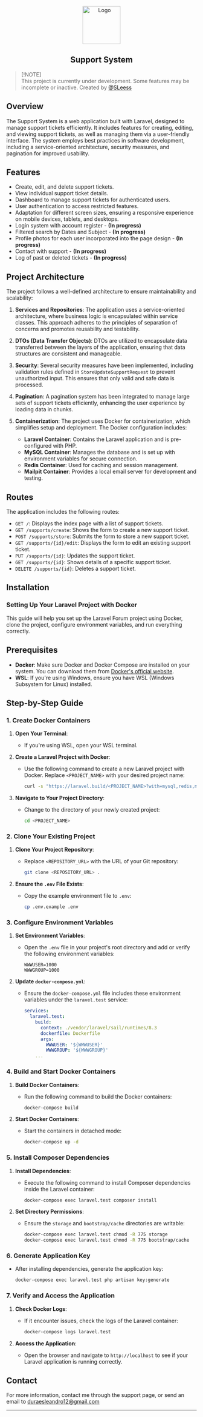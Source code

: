<p align="center">
 <img width="100px" src="public/img/logo.svg" align="center" alt="Logo" />
 <h2 align="center">Support System</h2>

> [!NOTE]\
> This project is currently under development. Some features may be incomplete or inactive.
> Created by [@SLeess](https://github.com/SLeess)
</p>

## Overview

The Support System is a web application built with Laravel, designed to manage support tickets efficiently. It includes features for creating, editing, and viewing support tickets, as well as managing them via a user-friendly interface. The system employs best practices in software development, including a service-oriented architecture, security measures, and pagination for improved usability.

## Features

- Create, edit, and delete support tickets.
- View individual support ticket details.
- Dashboard to manage support tickets for authenticated users.
- User authentication to access restricted features.
- Adaptation for different screen sizes, ensuring a responsive experience on mobile devices, tablets, and desktops.
- Login system with account register - **(In progress)**
- Filtered search by Dates and Subject - **(In progress)**
- Profile photos for each user incorporated into the page design - **(In progress)**
- Contact with support - **(In progress)**
- Log of past or deleted tickets - **(In progress)**

## Project Architecture

The project follows a well-defined architecture to ensure maintainability and scalability:

1. **Services and Repositories**: The application uses a service-oriented architecture, where business logic is encapsulated within service classes. This approach adheres to the principles of separation of concerns and promotes reusability and testability.

2. **DTOs (Data Transfer Objects)**: DTOs are utilized to encapsulate data transferred between the layers of the application, ensuring that data structures are consistent and manageable.

3. **Security**: Several security measures have been implemented, including validation rules defined in `StoreUpdateSupportRequest` to prevent unauthorized input. This ensures that only valid and safe data is processed.

4. **Pagination**: A pagination system has been integrated to manage large sets of support tickets efficiently, enhancing the user experience by loading data in chunks.

5. **Containerization**: The project uses Docker for containerization, which simplifies setup and deployment. The Docker configuration includes:
   - **Laravel Container**: Contains the Laravel application and is pre-configured with PHP.
   - **MySQL Container**: Manages the database and is set up with environment variables for secure connection.
   - **Redis Container**: Used for caching and session management.
   - **Mailpit Container**: Provides a local email server for development and testing.

## Routes

The application includes the following routes:

- `GET /`: Displays the index page with a list of support tickets.
- `GET /supports/create`: Shows the form to create a new support ticket.
- `POST /supports/store`: Submits the form to store a new support ticket.
- `GET /supports/{id}/edit`: Displays the form to edit an existing support ticket.
- `PUT /supports/{id}`: Updates the support ticket.
- `GET /supports/{id}`: Shows details of a specific support ticket.
- `DELETE /supports/{id}`: Deletes a support ticket.

## Installation
### Setting Up Your Laravel Project with Docker

This guide will help you set up the Laravel Forum project using Docker, clone the project, configure environment variables, and run everything correctly.

## Prerequisites

- **Docker**: Make sure Docker and Docker Compose are installed on your system. You can download them from [Docker's official website](https://www.docker.com/get-started).
- **WSL**: If you're using Windows, ensure you have WSL (Windows Subsystem for Linux) installed.

## Step-by-Step Guide

### 1. **Create Docker Containers**

1. **Open Your Terminal**:
   - If you're using WSL, open your WSL terminal.

2. **Create a Laravel Project with Docker**:
   - Use the following command to create a new Laravel project with Docker. Replace `<PROJECT_NAME>` with your desired project name:
     ```bash
     curl -s "https://laravel.build/<PROJECT_NAME>?with=mysql,redis,mailpit" | bash
     ```

3. **Navigate to Your Project Directory**:
   - Change to the directory of your newly created project:
     ```bash
     cd <PROJECT_NAME>
     ```

### 2. **Clone Your Existing Project**

1. **Clone Your Project Repository**:
   - Replace `<REPOSITORY_URL>` with the URL of your Git repository:
     ```bash
     git clone <REPOSITORY_URL> .
     ```

2. **Ensure the `.env` File Exists**:
   - Copy the example environment file to `.env`:
     ```bash
     cp .env.example .env
     ```

### 3. **Configure Environment Variables**

1. **Set Environment Variables**:
   - Open the `.env` file in your project's root directory and add or verify the following environment variables:
     ```env
     WWWUSER=1000
     WWWGROUP=1000
     ```

2. **Update `docker-compose.yml`**:
   - Ensure the `docker-compose.yml` file includes these environment variables under the `laravel.test` service:
     ```yaml
     services:
       laravel.test:
         build:
           context: ./vendor/laravel/sail/runtimes/8.3
           dockerfile: Dockerfile
           args:
             WWWUSER: '${WWWUSER}'
             WWWGROUP: '${WWWGROUP}'
         ...
     ```

### 4. **Build and Start Docker Containers**

1. **Build Docker Containers**:
   - Run the following command to build the Docker containers:
     ```bash
     docker-compose build
     ```

2. **Start Docker Containers**:
   - Start the containers in detached mode:
     ```bash
     docker-compose up -d
     ```

### 5. **Install Composer Dependencies**

1. **Install Dependencies**:
   - Execute the following command to install Composer dependencies inside the Laravel container:
     ```bash
     docker-compose exec laravel.test composer install
     ```

2. **Set Directory Permissions**:
   - Ensure the `storage` and `bootstrap/cache` directories are writable:
     ```bash
     docker-compose exec laravel.test chmod -R 775 storage
     docker-compose exec laravel.test chmod -R 775 bootstrap/cache
     ```

### 6. **Generate Application Key**

- After installing dependencies, generate the application key:
  ```bash
  docker-compose exec laravel.test php artisan key:generate
  ```

### 7. **Verify and Access the Application**

1. **Check Docker Logs**:
   - If it encounter issues, check the logs of the Laravel container:
     ```bash
     docker-compose logs laravel.test
     ```

2. **Access the Application**: 
   - Open the browser and navigate to `http://localhost` to see if your Laravel application is running correctly.

## Contact

For more information, contact me through the support page, or send an email to duraesleandro12@gmail.com

---
